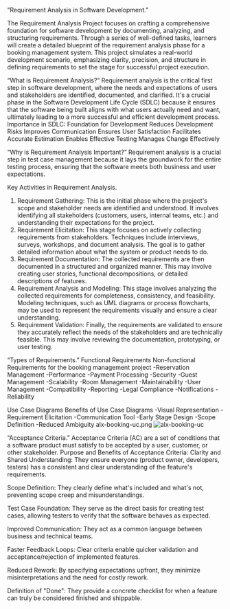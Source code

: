  “Requirement Analysis in Software Development.”

 The Requirement Analysis Project focuses on crafting a comprehensive foundation for software development by documenting, analyzing, and structuring requirements. Through a series of well-defined tasks, learners will create a detailed blueprint of the requirement analysis phase for a booking management system. This project simulates a real-world development scenario, emphasizing clarity, precision, and structure in defining requirements to set the stage for successful project execution.

“What is Requirement Analysis?”
Requirement analysis is the critical first step in software development, where the needs and expectations of users and stakeholders are identified, documented, and clarified. It's a crucial phase in the Software Development Life Cycle (SDLC) because it ensures that the software being built aligns with what users actually need and want, ultimately leading to a more successful and efficient development process. 
Importance in SDLC:
Foundation for Development
Reduces Development Risks
Improves Communication
Ensures User Satisfaction
Facilitates Accurate Estimation
Enables Effective Testing
Manages Change Effectively

 “Why is Requirement Analysis Important?”
 Requirement analysis is a crucial step in test case management because it lays the groundwork for the entire testing process, ensuring that the software meets both business and user expectations.

 Key Activities in Requirement Analysis.
 1. Requirement Gathering:
This is the initial phase where the project's scope and stakeholder needs are identified and understood. It involves identifying all stakeholders (customers, users, internal teams, etc.) and understanding their expectations for the project. 
2. Requirement Elicitation:
This stage focuses on actively collecting requirements from stakeholders. Techniques include interviews, surveys, workshops, and document analysis. The goal is to gather detailed information about what the system or product needs to do. 
3. Requirement Documentation:
The collected requirements are then documented in a structured and organized manner. This may involve creating user stories, functional decompositions, or detailed descriptions of features. 
4. Requirement Analysis and Modeling:
This stage involves analyzing the collected requirements for completeness, consistency, and feasibility. Modeling techniques, such as UML diagrams or process flowcharts, may be used to represent the requirements visually and ensure a clear understanding. 
5. Requirement Validation:
Finally, the requirements are validated to ensure they accurately reflect the needs of the stakeholders and are technically feasible. This may involve reviewing the documentation, prototyping, or user testing.

“Types of Requirements.”
Functional Requirements                Non-functional Requirements for the booking management project
-Reservation Management              -Performance
-Payment Processing                  -Security
-Guest Management                    -Scalability
-Room Management                     -Maintainability
-User Management                     -Compatibility
-Reporting                           -Legal Compliance
-Notifications                       -Reliability

Use Case Diagrams
Benefits of Use Case Diagrams
-Visual Representation
-Requirement Elicitation
-Communication Tool
-Early Stage Design
-Scope Definition
-Reduced Ambiguity
alx-booking-uc.png
![alx-booking-uc](https://github.com/user-attachments/assets/42c8b3f9-c875-42c9-90c8-f65501819673)

“Acceptance Criteria.”
Acceptance Criteria (AC) are a set of conditions that a software product must satisfy to be accepted by a user, customer, or other stakeholder.
Purpose and Benefits of Acceptance Criteria:
Clarity and Shared Understanding: They ensure everyone (product owner, developers, testers) has a consistent and clear understanding of the feature's requirements.

Scope Definition: They clearly define what's included and what's not, preventing scope creep and misunderstandings.

Test Case Foundation: They serve as the direct basis for creating test cases, allowing testers to verify that the software behaves as expected.

Improved Communication: They act as a common language between business and technical teams.

Faster Feedback Loops: Clear criteria enable quicker validation and acceptance/rejection of implemented features.

Reduced Rework: By specifying expectations upfront, they minimize misinterpretations and the need for costly rework.

Definition of "Done": They provide a concrete checklist for when a feature can truly be considered finished and shippable.

